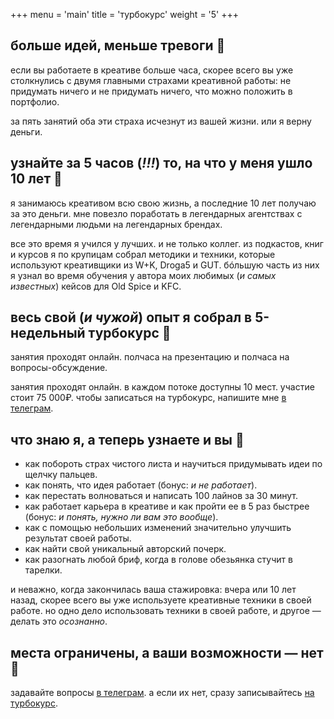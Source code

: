 +++
menu = 'main'
title = 'турбокурс'
weight = '5' 
+++


## больше идей, меньше тревоги 🫣
если вы работаете в креативе больше часа, скорее всего вы уже столкнулись с двумя главными страхами креативной работы: не придумать ничего и не придумать ничего, что можно положить в портфолио.

за пять занятий оба эти страха исчезнут из вашей жизни. или я верну деньги.

## узнайте за 5 часов (_!!!_) то, на что у меня ушло 10 лет 🚀
я занимаюсь креативом всю свою жизнь, а последние 10 лет получаю за это деньги. мне повезло поработать в легендарных агентствах с легендарными людьми на легендарных брендах.

все это время я учился у лучших. и не только коллег. из подкастов, книг и курсов я по крупицам собрал методики и техники, которые используют креативщики из W+K, Droga5 и GUT. бóльшую часть из них я узнал во время обучения у автора моих любимых (_и самых известных_) кейсов для Old Spice и KFC.

## весь свой (_и чужой_) опыт я собрал в 5-недельный турбокурс 🍔
занятия проходят онлайн. полчаса на презентацию и полчаса на вопросы-обсуждение.

занятия проходят онлайн. в каждом потоке доступны 10 мест. участие стоит 75 000₽. чтобы записаться на турбокурс, напишите мне [в телеграм](https://martyuk.t.me/).

## что знаю я, а теперь узнаете и вы 🌚
- как побороть страх чистого листа и научиться придумывать идеи по щелчку пальцев.
- как понять, что идея работает (бонус: _и не работает_).
- как перестать волноваться и написать 100 лайнов за 30 минут.
- как работает карьера в креативе и как пройти ее в 5 раз быстрее (бонус: _и понять, нужно ли вам это вообще_).
- как с помощью небольших изменений значительно улучшить результат своей работы.
- как найти свой уникальный авторский почерк.
- как разогнать любой бриф, когда в голове обезьянка стучит в тарелки.

и неважно, когда закончилась ваша стажировка: вчера или 10 лет назад, скорее всего вы уже используете креативные техники в своей работе. но одно дело использовать техники в своей работе, и другое — делать это _осознанно_.


## места ограничены, а ваши возможности — нет 👀
задавайте вопросы [в телеграм](https://t.me/martyuk). а если их нет, сразу записывайтесь [на турбокурс](https://t.me/martyuk).